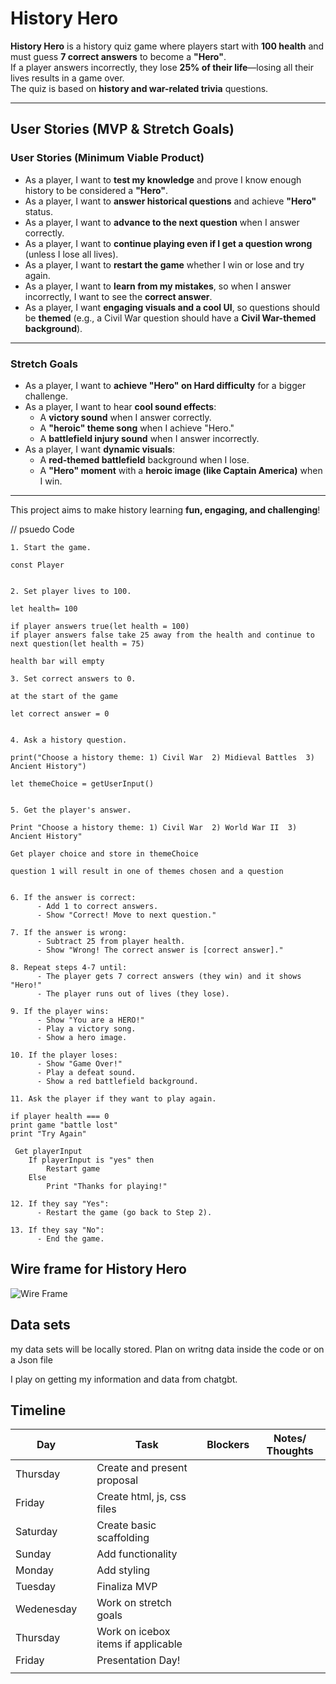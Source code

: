 # History Hero

**History Hero** is a history quiz game where players start with **100 health** and must guess **7 correct answers** to become a **"Hero"**.  
If a player answers incorrectly, they lose **25% of their life**—losing all their lives results in a game over.  
The quiz is based on **history and war-related trivia** questions.  

---

## User Stories (MVP & Stretch Goals)

### User Stories (Minimum Viable Product)
- As a player, I want to **test my knowledge** and prove I know enough history to be considered a **"Hero"**.
- As a player, I want to **answer historical questions** and achieve **"Hero"** status.
- As a player, I want to **advance to the next question** when I answer correctly.
- As a player, I want to **continue playing even if I get a question wrong** (unless I lose all lives).
- As a player, I want to **restart the game** whether I win or lose and try again.
- As a player, I want to **learn from my mistakes**, so when I answer incorrectly, I want to see the **correct answer**.
- As a player, I want **engaging visuals and a cool UI**, so questions should be **themed** (e.g., a Civil War question should have a **Civil War-themed background**).

---

### Stretch Goals
- As a player, I want to **achieve "Hero" on Hard difficulty** for a bigger challenge.
- As a player, I want to hear **cool sound effects**:
  - A **victory sound** when I answer correctly.
  - A **"heroic" theme song** when I achieve "Hero."
  - A **battlefield injury sound** when I answer incorrectly.
- As a player, I want **dynamic visuals**:
  - A **red-themed battlefield** background when I lose.
  - A **"Hero" moment** with a **heroic image (like Captain America)** when I win.

---

This project aims to make history learning **fun, engaging, and challenging**! 



// psuedo Code 

```plaintext
1. Start the game.

const Player 


2. Set player lives to 100.

let health= 100

if player answers true(let health = 100)
if player answers false take 25 away from the health and continue to next question(let health = 75)

health bar will empty 

3. Set correct answers to 0.

at the start of the game 

let correct answer = 0


4. Ask a history question.

print("Choose a history theme: 1) Civil War  2) Midieval Battles  3) Ancient History")  

let themeChoice = getUserInput() 


5. Get the player's answer.

Print "Choose a history theme: 1) Civil War  2) World War II  3) Ancient History"  

Get player choice and store in themeChoice  

question 1 will result in one of themes chosen and a question 


6. If the answer is correct:
      - Add 1 to correct answers.
      - Show "Correct! Move to next question."

7. If the answer is wrong:
      - Subtract 25 from player health.
      - Show "Wrong! The correct answer is [correct answer]."

8. Repeat steps 4-7 until:
      - The player gets 7 correct answers (they win) and it shows "Hero!"
      - The player runs out of lives (they lose).

9. If the player wins:
      - Show "You are a HERO!"
      - Play a victory song.
      - Show a hero image.

10. If the player loses:
      - Show "Game Over!"
      - Play a defeat sound.
      - Show a red battlefield background.

11. Ask the player if they want to play again.

if player health === 0 
print game "battle lost"
print "Try Again"

 Get playerInput  
    If playerInput is "yes" then  
        Restart game  
    Else  
        Print "Thanks for playing!"  

12. If they say "Yes":
      - Restart the game (go back to Step 2).

13. If they say "No":
      - End the game.
```


## Wire frame for History Hero 

![Wire Frame](./assets/Screenshot%202025-03-10%20at%204.06.30 PM.png)



## Data sets 

my data sets will be locally stored. Plan on writng data inside the code or on a Json file 

I play on getting my information and data from chatgbt. 


## Timeline
| Day        |   | Task                               | Blockers | Notes/ Thoughts |
|------------|---|------------------------------------|----------|-----------------|
| Thursday   |   | Create and present proposal        |          |                 |
| Friday     |   | Create html, js, css files         |          |                 |
| Saturday   |   | Create basic scaffolding           |          |                 |
| Sunday     |   | Add functionality                  |          |                 |
| Monday     |   | Add styling                        |          |                 |
| Tuesday    |   | Finaliza MVP                       |          |                 |
| Wedenesday |   | Work on stretch goals              |          |                 |
| Thursday   |   | Work on icebox items if applicable |          |                 |
| Friday     |   | Presentation Day!                  |          |                 |
|            |   |                                    |          |                 |

